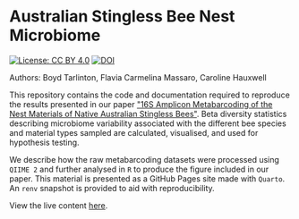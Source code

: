 # Australian Stingless Bee Nest Microbiome

<!-- badges: start -->
[![License: CC BY 4.0](https://img.shields.io/badge/License-CC_BY_4.0-lightgrey.svg)](LICENSE.md)
[![DOI](https://zenodo.org/badge/517895941.svg)](https://zenodo.org/badge/latestdoi/517895941)
<!-- badges: end -->

Authors: Boyd Tarlinton, Flavia Carmelina Massaro, Caroline Hauxwell

This repository contains the code and documentation required to reproduce the 
results presented in our paper ["16S Amplicon Metabarcoding of the Nest 
Materials of Native Australian Stingless Bees"](https://journals.asm.org/doi/10.1128/mra.01181-22).
Beta diversity statistics describing 
microbiome variability associated with the different bee species and material 
types sampled are calculated, visualised, and used for hypothesis testing.

We describe how the raw metabarcoding datasets were processed using `QIIME 2` 
and further analysed in `R` to produce the figure included in our paper. This 
material is presented as a GitHub Pages site made with `Quarto`. An `renv` 
snapshot is provided to aid with reproducibility.

View the live content [here](https://invertebrate-microbiology-group.github.io/Tarlinton_2022_Hive_Microbiome/).

